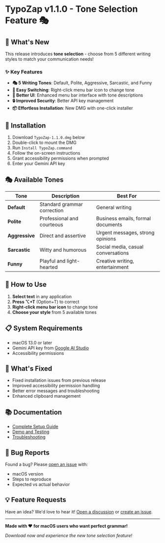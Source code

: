# TypoZap v1.1.0 - Tone Selection Feature 🎭

## 🎉 What's New

This release introduces **tone selection** - choose from 5 different writing styles to match your communication needs!

### ✨ Key Features
- **🎭 5 Writing Tones**: Default, Polite, Aggressive, Sarcastic, and Funny
- **🎯 Easy Switching**: Right-click menu bar icon to change tone
- **📱 Better UI**: Enhanced menu bar interface with tone descriptions
- **🔒 Improved Security**: Better API key management
- **📦 Effortless Installation**: New DMG with one-click installer

## 🚀 Installation

1. Download `TypoZap-1.1.0.dmg` below
2. Double-click to mount the DMG
3. Run `Install TypoZap.command`
4. Follow the on-screen instructions
5. Grant accessibility permissions when prompted
6. Enter your Gemini API key

## 🎭 Available Tones

| Tone | Description | Best For |
|------|-------------|----------|
| **Default** | Standard grammar correction | General writing |
| **Polite** | Professional and courteous | Business emails, formal documents |
| **Aggressive** | Direct and assertive | Urgent messages, strong opinions |
| **Sarcastic** | Witty and humorous | Social media, casual conversations |
| **Funny** | Playful and light-hearted | Creative writing, entertainment |

## 🎯 How to Use

1. **Select text** in any application
2. **Press ⌥+T** (Option+T) to correct
3. **Right-click menu bar icon** to change tone
4. **Choose your style** from 5 available tones

## 📋 System Requirements

- macOS 13.0 or later
- Gemini API key from [Google AI Studio](https://ai.google.dev/gemini-api)
- Accessibility permissions

## 🔧 What's Fixed

- Fixed installation issues from previous release
- Improved accessibility permission handling
- Better error messages and troubleshooting
- Enhanced clipboard management

## 📚 Documentation

- [Complete Setup Guide](README.md)
- [Demo and Testing](demo.md)
- [Troubleshooting](README.md#troubleshooting)

## 🐛 Bug Reports

Found a bug? Please [open an issue](https://github.com/yourusername/typo_zap/issues) with:
- macOS version
- Steps to reproduce
- Expected vs actual behavior

## 💡 Feature Requests

Have an idea? We'd love to hear it! [Open a discussion](https://github.com/yourusername/typo_zap/discussions) or [create an issue](https://github.com/yourusername/typo_zap/issues).

---

**Made with ❤️ for macOS users who want perfect grammar!**

*Download now and experience the new tone selection feature!*

